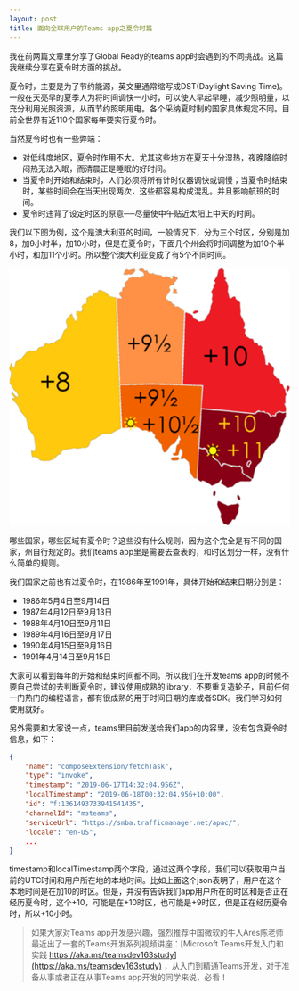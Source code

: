 ```yaml
---
layout: post
title: 面向全球用户的Teams app之夏令时篇
---
```


我在前两篇文章里分享了Global Ready的teams app时会遇到的不同挑战。这篇我继续分享在夏令时方面的挑战。

夏令时，主要是为了节约能源，英文里通常缩写成DST(Daylight Saving Time)。一般在天亮早的夏季人为将时间调快一小时，可以使人早起早睡，减少照明量，以充分利用光照资源，从而节约照明用电。各个采纳夏时制的国家具体规定不同。目前全世界有近110个国家每年要实行夏令时。

当然夏令时也有一些弊端：
* 对低纬度地区，夏令时作用不大。尤其这些地方在夏天十分湿热，夜晚降临时闷热无法入眠，而清晨正是睡眠的好时间。
* 当夏令时开始和结束时，人们必须将所有计时仪器调快或调慢；当夏令时结束时，某些时间会在当天出现两次，这些都容易构成混乱。并且影响航班的时间。
* 夏令时违背了设定时区的原意──尽量使中午贴近太阳上中天的时间。

我们以下图为例，这个是澳大利亚的时间，一般情况下，分为三个时区，分别是加8，加9小时半，加10小时，但是在夏令时，下面几个州会将时间调整为加10个半小时，和加11个小时。所以整个澳大利亚变成了有5个不同时间。

![DayLightSaving](../images/post20200205/001.png)

哪些国家，哪些区域有夏令时？这些没有什么规则，因为这个完全是有不同的国家，州自行规定的。我们teams app里是需要去查表的，和时区划分一样，没有什么简单的规则。

我们国家之前也有过夏令时，在1986年至1991年，具体开始和结束日期分别是：
* 1986年5月4日至9月14日
* 1987年4月12日至9月13日
* 1988年4月10日至9月11日
* 1989年4月16日至9月17日
* 1990年4月15日至9月16日
* 1991年4月14日至9月15日

大家可以看到每年的开始和结束时间都不同。所以我们在开发teams app的时候不要自己尝试的去判断夏令时，建议使用成熟的library，不要重复造轮子，目前任何一门热门的编程语言，都有很成熟的用于时间日期的库或者SDK。我们学习如何使用就好。

另外需要和大家说一点，teams里目前发送给我们app的内容里，没有包含夏令时信息，如下：

``` json
{
    "name": "composeExtension/fetchTask",
    "type": "invoke",
    "timestamp": "2019-06-17T14:32:04.956Z",
    "localTimestamp": "2019-06-18T00:32:04.956+10:00",
    "id": "f:1361493733941541435",
    "channelId": "msteams",
    "serviceUrl": "https://smba.trafficmanager.net/apac/",
    "locale": "en-US",
    ...
}
```

timestamp和localTimestamp两个字段，通过这两个字段，我们可以获取用户当前的UTC时间和用户所在地的本地时间。比如上面这个json表明了，用户在这个本地时间是在加10的时区。但是，并没有告诉我们app用户所在的时区和是否正在经历夏令时，这个+10，可能是在+10时区，也可能是+9时区，但是正在经历夏令时，所以+10小时。

> 如果大家对Teams app开发感兴趣，强烈推荐中国微软的牛人Ares陈老师最近出了一套的Teams开发系列视频讲座：[Microsoft Teams开发入门和实践 https://aka.ms/teamsdev163study](https://aka.ms/teamsdev163study) ，从入门到精通Teams开发，对于准备从事或者正在从事Teams app开发的同学来说，必看！

